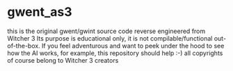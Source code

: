# gwent_as3
this is the original gwent/gwint source code reverse engineered from Witcher 3
Its purpose is educational only, it is not compilable/functional out-of-the-box. If you feel adventurous and want to peek under the hood to see how the AI works, for example, this repository should help :-)
all copyrights of course belong to Witcher 3 creators

